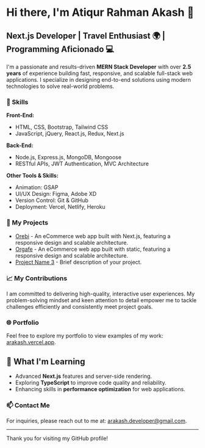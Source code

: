 # Hi there, I'm Atiqur Rahman Akash 👋

## Next.js Developer | Travel Enthusiast 🌍 | Programming Aficionado 💻

I'm a passionate and results-driven **MERN Stack Developer** with over **2.5 years** of experience building fast, responsive, and scalable full-stack web applications. I specialize in designing end-to-end solutions using modern technologies to solve real-world problems.



### 💼 Skills

**Front-End:**  
- HTML, CSS, Bootstrap, Tailwind CSS  
- JavaScript, jQuery, React.js, Redux, Next.js  

**Back-End:**  
- Node.js, Express.js, MongoDB, Mongoose  
- RESTful APIs, JWT Authentication, MVC Architecture  

**Other Tools & Skills:**  
- Animation: GSAP  
- UI/UX Design: Figma, Adobe XD  
- Version Control: Git & GitHub  
- Deployment: Vercel, Netlify, Heroku  

### 🚀 My Projects

- [Orebi](https://orebi10.vercel.app) - An eCommerce web app built with Next.js, featuring a responsive design and scalable architecture.
- [Orgafe](https://orgafe-basicvercelapp.vercel.app/) -  An eCommerce web app built with static, featuring a responsive design and scalable architecture.
- [Project Name 3](https://link-to-your-project3.com) - Brief description of your project.

### 📈 My Contributions

I am committed to delivering high-quality, interactive user experiences. My problem-solving mindset and keen attention to detail empower me to tackle challenges efficiently and consistently meet project goals.

### 🌐 Portfolio

Feel free to explore my portfolio to view examples of my work: [arakash.vercel.app](https://arakash.vercel.app/).

## 🌱 What I'm Learning  

- Advanced **Next.js** features and server-side rendering.  
- Exploring **TypeScript** to improve code quality and reliability.  
- Enhancing skills in **performance optimization** for web applications.  

### 📫 Contact Me

For inquiries, please reach out to me at: [arakash.developer@gmail.com](mailto:arakash.developer@gmail.com).

---

Thank you for visiting my GitHub profile!
